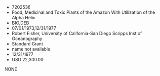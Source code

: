 * 7202536
* Food, Medicinal and Toxic Plants of the Amazon With         Utilization of the Alpha Helix
* BIO,DEB
* 07/01/1973,12/31/1977
* Robert Fisher, University of California-San Diego Scripps Inst of Oceanography
* Standard Grant
*   name not available
* 12/31/1977
* USD 22,300.00

NONE